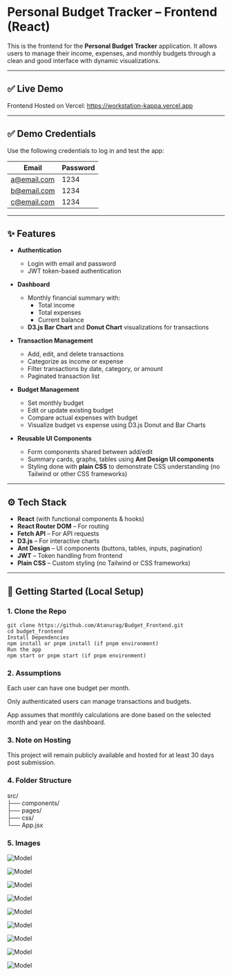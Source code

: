 # Personal Budget Tracker – Frontend (React)

This is the frontend for the **Personal Budget Tracker** application. It allows users to manage their income, expenses, and monthly budgets through a clean and good interface with dynamic visualizations.

---

## ✅ Live Demo

Frontend Hosted on Vercel:
https://workstation-kappa.vercel.app

---

## ✅ Demo Credentials

Use the following credentials to log in and test the app:

| Email              | Password  |
|--------------------|-----------|
| a@email.com     | 1234   |
| b@email.com | 1234   |
| c@email.com     | 1234 |


---

## ✨ Features

- **Authentication**
  - Login with email and password
  - JWT token-based authentication

- **Dashboard**
  - Monthly financial summary with:
    - Total income
    - Total expenses
    - Current balance
  - **D3.js Bar Chart** and **Donut Chart** visualizations for transactions

- **Transaction Management**
  - Add, edit, and delete transactions
  - Categorize as income or expense
  - Filter transactions by date, category, or amount
  - Paginated transaction list

- **Budget Management**
  - Set monthly budget
  - Edit or update existing budget
  - Compare actual expenses with budget
  - Visualize budget vs expense using D3.js Donut and Bar Charts

- **Reusable UI Components**
  - Form components shared between add/edit
  - Summary cards, graphs, tables using **Ant Design UI components**
  - Styling done with **plain CSS** to demonstrate CSS understanding (no Tailwind or other CSS frameworks)

---

## ⚙️ Tech Stack

- **React** (with functional components & hooks)
- **React Router DOM** – For routing
- **Fetch API** – For API requests 
- **D3.js** – For interactive charts
- **Ant Design** – UI components (buttons, tables, inputs, pagination)
- **JWT** – Token handling from frontend
- **Plain CSS** – Custom styling (no Tailwind or CSS frameworks)

---

## 🚀 Getting Started (Local Setup)

### 1. Clone the Repo
```
git clone https://github.com/Atanurag/Budget_Frontend.git
cd budget_frontend
Install Dependencies
npm install or pnpm install (if pnpm environment)
Run the app
npm start or pnpm start (if pnpm environment)
```
### 2. Assumptions 

Each user can have one budget per month.

Only authenticated users can manage transactions and budgets.

App assumes that monthly calculations are done based on the selected month and year on the dashboard.

### 3. Note on Hosting

This project will remain publicly available and hosted for at least 30 days post submission.

### 4. Folder Structure
src/      
├── components/          
├── pages/              
├── css/              
└── App.jsx               

### 5. Images

 ![Model](https://raw.githubusercontent.com/Atanurag/budget_frontend/05d6e70ab0d61753781d492e8989a2a2eefb1463/page1.png)

 ![Model](https://raw.githubusercontent.com/Atanurag/budget_frontend/refs/heads/main/page2.png)

 ![Model](https://raw.githubusercontent.com/Atanurag/budget_frontend/refs/heads/main/page3.png)

![Model](https://raw.githubusercontent.com/Atanurag/budget_frontend/refs/heads/main/page4.png)

![Model](https://raw.githubusercontent.com/Atanurag/budget_frontend/refs/heads/main/page5.png)

![Model](https://raw.githubusercontent.com/Atanurag/budget_frontend/refs/heads/main/page6.png)

![Model](https://raw.githubusercontent.com/Atanurag/budget_frontend/refs/heads/main/page7.png)

![Model](https://raw.githubusercontent.com/Atanurag/budget_frontend/refs/heads/main/page8.png)

![Model](https://raw.githubusercontent.com/Atanurag/budget_frontend/refs/heads/main/page9.png)
